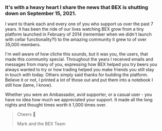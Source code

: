 ### It's with a heavy heart I share the news that BEX is shutting down on September 15, 2021.

I want to thank each and every one of you who support us over the past 7 years. It has been the ride of our lives watching BEX grow from a tiny platform launched in February of 2014 (remember when we didn't launch with cellar functionality?!) to the amazing community it grew to of over 35,000 members.

I'm well aware of how cliche this sounds, but it was you, the users, that made this community special. Throughout the years I received emails and messages from many of you, expressing how BEX helped you try beers you always wanted to try or how trading helped you make friends you still stay in touch with today. Others simply said thanks for building the platform. Believe it or not, I printed a lot of those out and put them into a notebook I still how (lame, I know). 

Whether you were an Ambassador, avid supporter, or a casual user - you have no idea how much we appreciated your support. It made all the long nights and thought times worth it 1,000 times over.

> Cheers 🍻
> 
> Mark and the BEX Team
